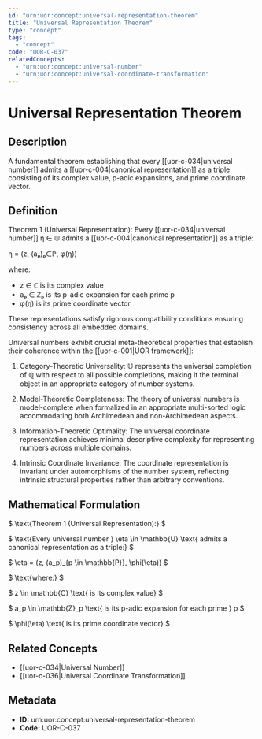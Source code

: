 ```yaml
---
id: "urn:uor:concept:universal-representation-theorem"
title: "Universal Representation Theorem"
type: "concept"
tags:
  - "concept"
code: "UOR-C-037"
relatedConcepts:
  - "urn:uor:concept:universal-number"
  - "urn:uor:concept:universal-coordinate-transformation"
---
```


# Universal Representation Theorem

## Description

A fundamental theorem establishing that every [[uor-c-034|universal number]] admits a [[uor-c-004|canonical representation]] as a triple consisting of its complex value, p-adic expansions, and prime coordinate vector.

## Definition

Theorem 1 (Universal Representation): Every [[uor-c-034|universal number]] η ∈ 𝕌 admits a [[uor-c-004|canonical representation]] as a triple:

η = (z, (aₚ)ₚ∈ℙ, φ(η))

where:
- z ∈ ℂ is its complex value
- aₚ ∈ ℤₚ is its p-adic expansion for each prime p
- φ(η) is its prime coordinate vector

These representations satisfy rigorous compatibility conditions ensuring consistency across all embedded domains.

Universal numbers exhibit crucial meta-theoretical properties that establish their coherence within the [[uor-c-001|UOR framework]]:

1. Category-Theoretic Universality: 𝕌 represents the universal completion of ℚ with respect to all possible completions, making it the terminal object in an appropriate category of number systems.

2. Model-Theoretic Completeness: The theory of universal numbers is model-complete when formalized in an appropriate multi-sorted logic accommodating both Archimedean and non-Archimedean aspects.

3. Information-Theoretic Optimality: The universal coordinate representation achieves minimal descriptive complexity for representing numbers across multiple domains.

4. Intrinsic Coordinate Invariance: The coordinate representation is invariant under automorphisms of the number system, reflecting intrinsic structural properties rather than arbitrary conventions.

## Mathematical Formulation

$
\text{Theorem 1 (Universal Representation):}
$

$
\text{Every universal number } \eta \in \mathbb{U} \text{ admits a canonical representation as a triple:}
$

$
\eta = (z, (a_p)_{p \in \mathbb{P}}, \phi(\eta))
$

$
\text{where:}
$

$
z \in \mathbb{C} \text{ is its complex value}
$

$
a_p \in \mathbb{Z}_p \text{ is its p-adic expansion for each prime } p
$

$
\phi(\eta) \text{ is its prime coordinate vector}
$

## Related Concepts

- [[uor-c-034|Universal Number]]
- [[uor-c-036|Universal Coordinate Transformation]]

## Metadata

- **ID:** urn:uor:concept:universal-representation-theorem
- **Code:** UOR-C-037
